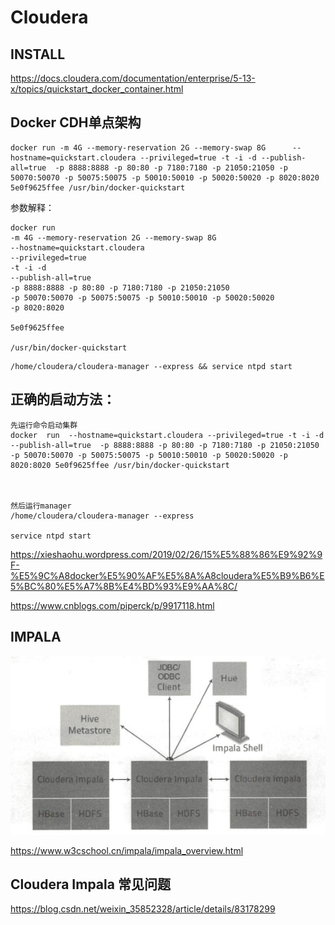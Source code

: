 # Cloudera   

## INSTALL
https://docs.cloudera.com/documentation/enterprise/5-13-x/topics/quickstart_docker_container.html    

##  Docker CDH单点架构


```
docker run -m 4G --memory-reservation 2G --memory-swap 8G      --hostname=quickstart.cloudera --privileged=true -t -i -d --publish-all=true  -p 8888:8888 -p 80:80 -p 7180:7180 -p 21050:21050 -p 50070:50070 -p 50075:50075 -p 50010:50010 -p 50020:50020 -p 8020:8020 5e0f9625ffee /usr/bin/docker-quickstart

```
参数解释：

```
docker run 
-m 4G --memory-reservation 2G --memory-swap 8G      
--hostname=quickstart.cloudera 
--privileged=true 
-t -i -d 
--publish-all=true  
-p 8888:8888 -p 80:80 -p 7180:7180 -p 21050:21050 
-p 50070:50070 -p 50075:50075 -p 50010:50010 -p 50020:50020 
-p 8020:8020 

5e0f9625ffee 

/usr/bin/docker-quickstart

```



```
/home/cloudera/cloudera-manager --express && service ntpd start
```



##  正确的启动方法：

```
先运行命令启动集群
docker  run  --hostname=quickstart.cloudera --privileged=true -t -i -d --publish-all=true  -p 8888:8888 -p 80:80 -p 7180:7180 -p 21050:21050 -p 50070:50070 -p 50075:50075 -p 50010:50010 -p 50020:50020 -p 8020:8020 5e0f9625ffee /usr/bin/docker-quickstart 



然后运行manager
/home/cloudera/cloudera-manager --express 

service ntpd start

```




https://xieshaohu.wordpress.com/2019/02/26/15%E5%88%86%E9%92%9F-%E5%9C%A8docker%E5%90%AF%E5%8A%A8cloudera%E5%B9%B6%E5%BC%80%E5%A7%8B%E4%BD%93%E9%AA%8C/    


https://www.cnblogs.com/piperck/p/9917118.html


## IMPALA    
![ ClouderaIMPALA](https://raw.githubusercontent.com/latermonk/Cloudera/master/_Image/impala-archtecture.jpg)

https://www.w3cschool.cn/impala/impala_overview.html   

## Cloudera Impala 常见问题
https://blog.csdn.net/weixin_35852328/article/details/83178299    


